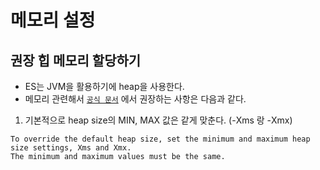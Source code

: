 # 메모리 설정
## 권장 힙 메모리 할당하기
- ES는 JVM을 활용하기에 heap을 사용한다.
- 메모리 관련해서 [`공식 문서`](https://www.elastic.co/guide/en/elasticsearch/reference/current/advanced-configuration.html#set-jvm-heap-size) 에서 권장하는 사항은 다음과 같다.
1. 기본적으로 heap size의 MIN, MAX 값은 같게 맞춘다. (-Xms 랑 -Xmx)
```text
To override the default heap size, set the minimum and maximum heap size settings, Xms and Xmx. 
The minimum and maximum values must be the same.
```